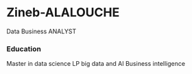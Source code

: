 # Zineb-ALALOUCHE
Data Business ANALYST

### Education 
Master in data science
LP big data and AI
Business intelligence
